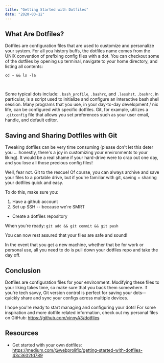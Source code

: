 ```yaml
---
title: "Getting Started with Dotfiles"
date: "2020-03-12"
---
```


## What Are Dotfiles? 

Dotfiles are configuration files that are used to customize and personalize your system. For all you history buffs, the dotfiles name comes from the UNIX convention of prefixing config files with a dot.  You can checkout some of the dotfiles by opening up terminal, navigate to your home directory, and listing all contents:

```
cd ~ && ls -la
```
<br />

Some typical dots include: `.bash_profile`, `.bashrc`, and `.lesshst`.  `.bashrc`, in particular, is a script used to initialize and configure an interactive bash shell session. Many programs that you use, in your day-to-day development / nix life, can be configured with specific dotfiles.  Git, for example, utilizes a `.gitconfig` file that allows you set preferences such as your user email, handle, and default editor.

## Saving and Sharing Dotfiles with Git
<p>
  Tweaking dotfiles can be very time consuming (please don't let this deter you ... honestly, there's a joy in customizing your environments to your liking).  It would be a real shame if your hard-drive were to crap out one day, and you lose all those precious config files!
</p>

Well, fear not. Git to the rescue!  Of course, you can always archive and save your
files to a portable drive, but if you're familiar with git, saving + sharing
your dotfiles quick and easy. 

To do this, make sure you:

  1. Have a github account
  1. Set up SSH -- because we're SMRT
  * Create a dotfiles repository 


When you're ready: `git add && git commit && git push`

You can now rest assured that your files are safe and sound!

In the event that you get a new machine, whether that be for work or personal use, all
you need to do is pull down your dotfiles repo and take the day off.

## Conclusion

Dotfiles are configuration files for your environment.  Modifying these files to
your liking takes time, so make sure that you back them somewhere.  If you're
tech savvy, Git version control is perfect for saving your
dots--quickly share and sync your configs across multiple devices.

I hope you're ready to start managing and configuring your dots!  For some
inspiration and more dotfile related information, check out my personal files on GitHub: https://github.com/vinnyA3/dotfiles


## Resources

* Get started with your own dotfiles: https://medium.com/@webprolific/getting-started-with-dotfiles-43c3602fd789
